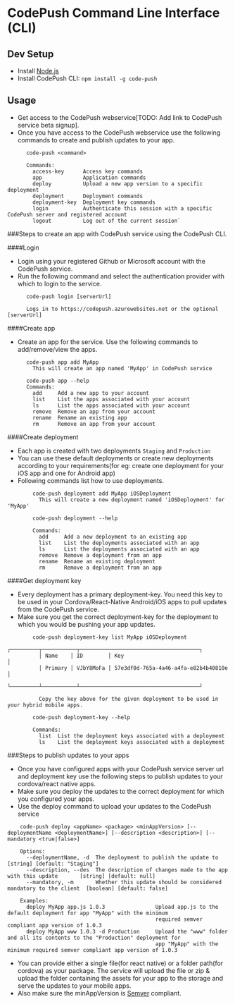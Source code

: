 CodePush Command Line Interface (CLI)
===

Dev Setup
---

* Install [Node.js](https://nodejs.org/)
* Install CodePush CLI: `npm install -g code-push`

Usage
---

* Get access to the CodePush webservice[TODO: Add link to CodePush service beta signup].
* Once you have access to the CodePush webservice use the following commands to create and publish updates to your app.
```
      code-push <command>
      
      Commands:
        access-key      Access key commands
        app             Application commands
        deploy          Upload a new app version to a specific deployment
        deployment      Deployment commands
        deployment-key  Deployment key commands
        login           Authenticate this session with a specific CodePush server and registered account
        logout          Log out of the current session`
```

###Steps to create an app with CodePush service using the CodePush CLI.

####Login
* Login using your registered Github or Microsoft account with the CodePush service.
* Run the following command and select the authentication provider with which to login to the service.
```
      code-push login [serverUrl]
      
      Logs in to https://codepush.azurewebsites.net or the optional [serverUrl]
```

####Create app
* Create an app for the service. Use the following commands to add/remove/view the apps.
```
      code-push app add MyApp
        This will create an app named 'MyApp' in CodePush service
        
      code-push app --help
      Commands:
        add     Add a new app to your account
        list    List the apps associated with your account
        ls      List the apps associated with your account
        remove  Remove an app from your account
        rename  Rename an existing app
        rm      Remove an app from your account
```

####Create deployment
* Each app is created with two deployments `Staging` and `Production`
* You can use these default deployments or create new deployments according to your requirements(for eg: create one deployment for your iOS app and one for Android app)
* Following commands list how to use deployments.
```
        code-push deployment add MyApp iOSDeployment
          This will create a new deployment named 'iOSDeployment' for 'MyApp'
          
        code-push deployment --help
        
        Commands:
          add     Add a new deployment to an existing app
          list    List the deployments associated with an app
          ls      List the deployments associated with an app
          remove  Remove a deployment from an app
          rename  Rename an existing deployment
          rm      Remove a deployment from an app
```

####Get deployment key
* Every deployment has a primary deployment-key. You need this key to be used in your Cordova/React-Native Android/iOS apps to pull updates from the CodePush service.
* Make sure you get the correct deployment-key for the deployment to which you would be pushing your app updates.
```
        code-push deployment-key list MyApp iOSDeployment
          ┌─────────┬───────────┬──────────────────────────────────────┐
          │ Name    │ ID        │ Key                                  │
          │ Primary │ VJbY8MoFa │ 57e3df0d-765a-4a46-a4fa-e82b4b40810e │
          └─────────┴───────────┴──────────────────────────────────────┘
          
          Copy the key above for the given deployment to be used in your hybrid mobile apps.

        code-push deployment-key --help
        
        Commands:
          list  List the deployment keys associated with a deployment
          ls    List the deployment keys associated with a deployment
```

###Steps to publish updates to your apps
* Once you have configured apps with your CodePush service server url and deployment key use the following steps to publish updates to your cordova/react native apps.
* Make sure you deploy the updates to the correct deployment for which you configured your apps.
* Use the deploy command to upload your updates to the CodePush service
```
    code-push deploy <appName> <package> <minAppVersion> [--deploymentName <deploymentName>] [--description <description>] [--mandatory <true|false>]
    
    Options:
      --deploymentName, -d  The deployment to publish the update to                           [string] [default: "Staging"]
      --description, --des  The description of changes made to the app with this update       [string] [default: null]
      --mandatory, -m       Whether this update should be considered mandatory to the client  [boolean] [default: false]
    
    Examples:
      deploy MyApp app.js 1.0.3                Upload app.js to the default deployment for app "MyApp" with the minimum
                                               required semver compliant app version of 1.0.3
      deploy MyApp www 1.0.3 -d Production     Upload the "www" folder and all its contents to the "Production" deployment for 
                                               app "MyApp" with the minimum required semver compliant app version of 1.0.3
```
* You can provide either a single file(for react native) or a folder path(for cordova) as your package. The service will upload the file or zip & upload the folder containing the assets for your app to the storage and serve the updates to your mobile apps.
* Also make sure the minAppVersion is [Semver](http://semver.org/) compliant.
